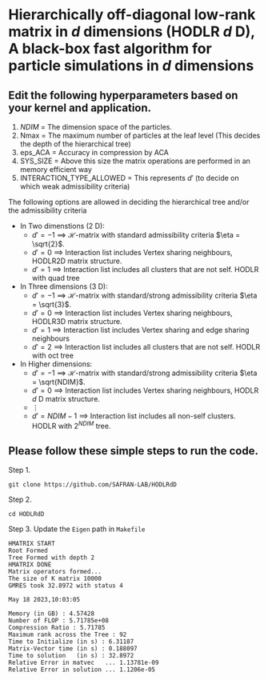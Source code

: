 # Hierarchically off-diagonal low-rank matrix in $d$ dimensions (HODLR $d$ D), A black-box fast algorithm for particle simulations in $d$ dimensions

## Edit the following hyperparameters based on your kernel and application.    
1) $NDIM$ = The dimension space of the particles.  
1) Nmax = The maximum number of particles at the leaf level (This decides the depth of the hierarchical tree)  
3) eps_ACA = Accuracy in compression by ACA  
4) SYS_SIZE = Above this size the matrix operations are performed in an memory efficient way   
5) INTERACTION_TYPE_ALLOWED = This represents $d'$ (to decide on which weak admissibility criteria)   
      
The following options are allowed in deciding the hierarchical tree and/or the admissibility criteria   
- In Two dimenstions ($2$ D):  
    * $d' = -1$ $\implies$ $\mathcal{H}$-matrix with standard admissibility criteria $\eta = \sqrt{2}$.
    * $d' = 0$ $\implies$ Interaction list includes Vertex sharing neighbours, HODLR2D matrix structure.
    * $d' = 1$ $\implies$ Interaction list includes all clusters that are not self. HODLR with quad tree 
- In Three dimensions ($3$ D):
    * $d' = -1$ $\implies$ $\mathcal{H}$-matrix with standard/strong admissibility criteria $\eta = \sqrt{3}$.
    * $d' = 0$ $\implies$ Interaction list includes Vertex sharing neighbours, HODLR3D matrix structure.
    * $d' = 1$ $\implies$ Interaction list includes Vertex sharing and edge sharing neighbours
    * $d' = 2$ $\implies$ Interaction list includes all clusters that are not self. HODLR with oct tree    
- In Higher dimensions:    
    * $d' = -1$ $\implies$ $\mathcal{H}$-matrix with standard/strong admissibility criteria $\eta = \sqrt{NDIM}$.
    * $d' = 0$ $\implies$ Interaction list includes Vertex sharing neighbours, HODLR $d$ D matrix structure.
    * $\vdots$
    * $d' = NDIM-1$ $\implies$ Interaction list includes all non-self clusters. HODLR with $2^{NDIM}$ tree.

## Please follow these simple steps to run the code.
Step 1.
```
git clone https://github.com/SAFRAN-LAB/HODLRdD
```
Step 2.
```
cd HODLRdD
```
Step 3.
Update the `Eigen` path in `Makefile`

```
HMATRIX START
Root Formed
Tree Formed with depth 2
HMATRIX DONE
Matrix operators formed...
The size of K matrix 10000
GMRES took 32.8972 with status 4

May 18 2023,10:03:05

Memory (in GB) : 4.57428
Number of FLOP : 5.71785e+08
Compression Ratio : 5.71785
Maximum rank across the Tree : 92
Time to Initialize (in s) : 6.31187
Matrix-Vector time (in s) : 0.188097
Time to solution   (in s) : 32.8972
Relative Error in matvec   ... 1.13781e-09
Relative Error in solution ... 1.1206e-05
```
